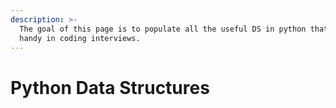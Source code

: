 ```yaml
---
description: >-
  The goal of this page is to populate all the useful DS in python that comes in
  handy in coding interviews.
---
```


# Python Data Structures

###
